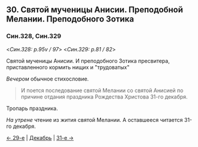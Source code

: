 ## 30. Святой мученицы Анисии. Преподобной Мелании. Преподобного Зотика

### Син.328, Син.329

<*Син.328: p.95v / 97*>
<*Син.329: p.81 / 82*>

Святой мученицы Анисии.
И преподобного Зотика пресвитера, приставленного кормить нищих и "трудоватых"

*Вечером* обычное стихословие.

> И поется последование святой Мелании со святой Анисией по причине отдания праздника Рождества Христова 
> 31-го декабря.

Тропарь праздника. 

*На утрене* чтение из жития святой Мелании. А оставшееся читается 31-го декабря.

[← 29-е](12_29_SAB.ru.md) | [Декабрь](README.md#30-й) | [31-е →](12_31_SAB.ru.md) 
